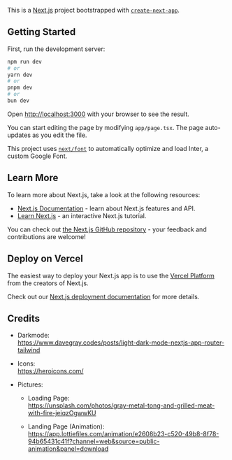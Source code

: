 This is a [Next.js](https://nextjs.org/) project bootstrapped with [`create-next-app`](https://github.com/vercel/next.js/tree/canary/packages/create-next-app).

## Getting Started

First, run the development server:

```bash
npm run dev
# or
yarn dev
# or
pnpm dev
# or
bun dev
```

Open [http://localhost:3000](http://localhost:3000) with your browser to see the result.

You can start editing the page by modifying `app/page.tsx`. The page auto-updates as you edit the file.

This project uses [`next/font`](https://nextjs.org/docs/basic-features/font-optimization) to automatically optimize and load Inter, a custom Google Font.

## Learn More

To learn more about Next.js, take a look at the following resources:

- [Next.js Documentation](https://nextjs.org/docs) - learn about Next.js features and API.
- [Learn Next.js](https://nextjs.org/learn) - an interactive Next.js tutorial.

You can check out [the Next.js GitHub repository](https://github.com/vercel/next.js/) - your feedback and contributions are welcome!

## Deploy on Vercel

The easiest way to deploy your Next.js app is to use the [Vercel Platform](https://vercel.com/new?utm_medium=default-template&filter=next.js&utm_source=create-next-app&utm_campaign=create-next-app-readme) from the creators of Next.js.

Check out our [Next.js deployment documentation](https://nextjs.org/docs/deployment) for more details.

## Credits
+ Darkmode: <br>
    https://www.davegray.codes/posts/light-dark-mode-nextjs-app-router-tailwind

+ Icons: <br>
    https://heroicons.com/

+ Pictures: <br>
    + Loading Page: <br>
    https://unsplash.com/photos/gray-metal-tong-and-grilled-meat-with-fire-jeiqzOgwwKU
    
    + Landing Page (Animation): <br>
    https://app.lottiefiles.com/animation/e2608b23-c520-49b8-8f78-94b65431c41f?channel=web&source=public-animation&panel=download


